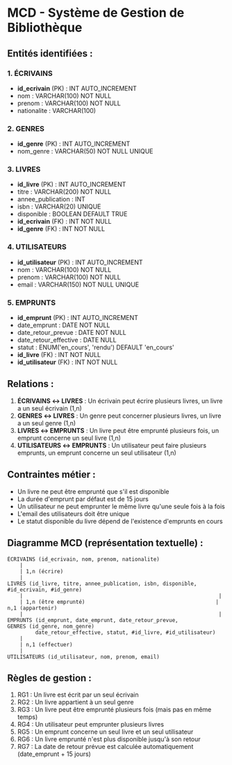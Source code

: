 # MCD - Système de Gestion de Bibliothèque

## Entités identifiées :

### 1. ÉCRIVAINS
- **id_ecrivain** (PK) : INT AUTO_INCREMENT
- nom : VARCHAR(100) NOT NULL
- prenom : VARCHAR(100) NOT NULL
- nationalite : VARCHAR(100)

### 2. GENRES
- **id_genre** (PK) : INT AUTO_INCREMENT
- nom_genre : VARCHAR(50) NOT NULL UNIQUE

### 3. LIVRES
- **id_livre** (PK) : INT AUTO_INCREMENT
- titre : VARCHAR(200) NOT NULL
- annee_publication : INT
- isbn : VARCHAR(20) UNIQUE
- disponible : BOOLEAN DEFAULT TRUE
- **id_ecrivain** (FK) : INT NOT NULL
- **id_genre** (FK) : INT NOT NULL

### 4. UTILISATEURS
- **id_utilisateur** (PK) : INT AUTO_INCREMENT
- nom : VARCHAR(100) NOT NULL
- prenom : VARCHAR(100) NOT NULL
- email : VARCHAR(150) NOT NULL UNIQUE

### 5. EMPRUNTS
- **id_emprunt** (PK) : INT AUTO_INCREMENT
- date_emprunt : DATE NOT NULL
- date_retour_prevue : DATE NOT NULL
- date_retour_effective : DATE NULL
- statut : ENUM('en_cours', 'rendu') DEFAULT 'en_cours'
- **id_livre** (FK) : INT NOT NULL
- **id_utilisateur** (FK) : INT NOT NULL

## Relations :

1. **ÉCRIVAINS ↔ LIVRES** : Un écrivain peut écrire plusieurs livres, un livre a un seul écrivain (1,n)
2. **GENRES ↔ LIVRES** : Un genre peut concerner plusieurs livres, un livre a un seul genre (1,n)
3. **LIVRES ↔ EMPRUNTS** : Un livre peut être emprunté plusieurs fois, un emprunt concerne un seul livre (1,n)
4. **UTILISATEURS ↔ EMPRUNTS** : Un utilisateur peut faire plusieurs emprunts, un emprunt concerne un seul utilisateur (1,n)

## Contraintes métier :

- Un livre ne peut être emprunté que s'il est disponible
- La durée d'emprunt par défaut est de 15 jours
- Un utilisateur ne peut emprunter le même livre qu'une seule fois à la fois
- L'email des utilisateurs doit être unique
- Le statut disponible du livre dépend de l'existence d'emprunts en cours

## Diagramme MCD (représentation textuelle) :

```
ÉCRIVAINS (id_ecrivain, nom, prenom, nationalite)
    |
    | 1,n (écrire)
    |
LIVRES (id_livre, titre, annee_publication, isbn, disponible, #id_ecrivain, #id_genre)
    |                                                               |
    | 1,n (être emprunté)                                          | n,1 (appartenir)
    |                                                               |
EMPRUNTS (id_emprunt, date_emprunt, date_retour_prevue,           GENRES (id_genre, nom_genre)
         date_retour_effective, statut, #id_livre, #id_utilisateur)
    |
    | n,1 (effectuer)
    |
UTILISATEURS (id_utilisateur, nom, prenom, email)
```

## Règles de gestion :

1. RG1 : Un livre est écrit par un seul écrivain
2. RG2 : Un livre appartient à un seul genre
3. RG3 : Un livre peut être emprunté plusieurs fois (mais pas en même temps)
4. RG4 : Un utilisateur peut emprunter plusieurs livres
5. RG5 : Un emprunt concerne un seul livre et un seul utilisateur
6. RG6 : Un livre emprunté n'est plus disponible jusqu'à son retour
7. RG7 : La date de retour prévue est calculée automatiquement (date_emprunt + 15 jours)
